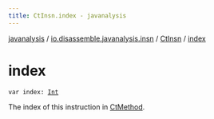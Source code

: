 ```yaml
---
title: CtInsn.index - javanalysis
---
```


[javanalysis](../../index.html) / [io.disassemble.javanalysis.insn](../index.html) / [CtInsn](index.html) / [index](./--index--.html)

# index

`var index: `[`Int`](https://kotlinlang.org/api/latest/jvm/stdlib/kotlin/-int/index.html)

The index of this instruction in [CtMethod](#).

